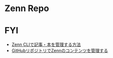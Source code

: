 # Zenn Repo

# FYI
- [Zenn CLIで記事・本を管理する方法](https://zenn.dev/zenn/articles/zenn-cli-guide)
- [GitHubリポジトリでZennのコンテンツを管理する](https://zenn.dev/zenn/articles/connect-to-github)

